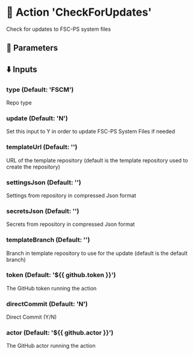 # :rocket: Action 'CheckForUpdates' 
Check for updates to FSC-PS system files 
## :wrench: Parameters 
## :arrow_down: Inputs 
### type (Default: 'FSCM') 
 Repo type 

### update (Default: 'N') 
 Set this input to Y in order to update FSC-PS System Files if needed 

### templateUrl (Default: '') 
 URL of the template repository (default is the template repository used to create the repository) 

### settingsJson (Default: '') 
 Settings from repository in compressed Json format 

### secretsJson (Default: '') 
 Secrets from repository in compressed Json format 

### templateBranch (Default: '') 
 Branch in template repository to use for the update (default is the default branch) 

### token (Default: '${{ github.token }}') 
 The GitHub token running the action 

### directCommit (Default: 'N') 
 Direct Commit (Y/N) 

### actor (Default: '${{ github.actor }}') 
 The GitHub actor running the action 


